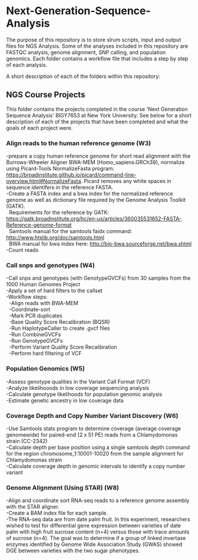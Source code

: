 # Next-Generation-Sequence-Analysis
The purpose of this repository is to store slrum scripts, input and output files for NGS Analysis. Some of the analyses included in this repository are FASTQC analysis, genome alignment, SNP calling, and population genomics. Each folder contains a workflow file that includes a step by step of each analysis. 

A short description of each of the folders within this repository:

## NGS Course Projects
This folder contains the projects completed in the course 'Next Generation Sequence Analysis' BIGY7653 at New York University. See below for a short description of each of the projects that have been completed and what the goals of each project were. 

         
### Align reads to the human reference genome (W3)
-prepare a copy human reference genome for short read alignment with the Burrows-Wheeler Aligner BWA-MEM (Homo_sapiens.GRCh38), normalize using  Picard-Tools NormalizeFasta program: https://broadinstitute.github.io/picard/command-line-overview.html#NormalizeFasta. Picard removes any white spaces in sequence identifers in the reference FASTA.<br> 
-Create a FASTA index and a bwa index for the normalized reference genome as well as dictionary file required by the Genome Analysis Toolkit (GATK).<br> 
  &nbsp; Requirements for the reference by GATK: https://gatk.broadinstitute.org/hc/en-us/articles/360035531652-FASTA-Reference-genome-format<br> 
  &nbsp; Samtools manual for the samtools faidx command: http://www.htslib.org/doc/samtools.html<br> 
  &nbsp; BWA manual for bwa index here: http://bio-bwa.sourceforge.net/bwa.shtml<br> 
-Count reads<br> 
 
### Call snps and genotypes (W4)
-Call snps and genotypes (with GenotypeGVCFs) from 30 samples from the 1000 Human Genomes Project<br> 
-Apply a set of hard filters to the callset<br> 
-Workflow steps:<br> 
  &nbsp; -Align reads with BWA-MEM<br> 
  &nbsp; -Coordinate-sort<br> 
  &nbsp; -Mark PCR duplicates<br> 
  &nbsp; -Base Quality Score Recalibration (BQSR)<br> 
  &nbsp; -Run HaplotypeCaller to create .gvcf files<br> 
  &nbsp; -Run CombineGVCFs<br> 
  &nbsp; -Run GenotypeGVCFs<br> 
  &nbsp; -Perform Variant Quality Score Recalibration<br> 
  &nbsp; -Perform hard filtering of VCF<br> 
  
  
### Population Genomics (W5)
-Assess genotype qualities in the Variant Call Format (VCF)<br> 
-Analyze likelihooods in low coverage sequencing analysis<br> 
-Calculate genotype likelihoods for population genomic analysis<br> 
-Estimate genetic ancestry in low coverage data<br> 

### Coverage Depth and Copy Number Variant Discovery (W6)
-Use Samtools stats program to determine coverage (average coverage genomewide) for paired-end (2 x 51 PE) reads from a Chlamydomonas strain (CC-2342)<br> 
-Calculate depth per base position using a single samtools depth command for the region chromosome_1:10001-10020 from the sample alignment for Chlamydomonas strain<br> 
-Calculate coverage depth in genomic intervals to identify a copy number variant <br> 



### Genome Alignment (Using STAR) (W8)
-Align and coordinate sort RNA-seq reads to a reference genome assembly with the STAR aligner. <br>
-Create a BAM index file for each sample.<br>
-The RNA-seq data are from date palm fruit. In this experiment, researchers wished to test for differential gene expression between varieties of date palm with high fruit sucrose content (n=4) versus those with trace amounts of sucrose (n=4). The goal was to determine if a group of linked invertase enzymes identified by Genome Wide Association Study (GWAS) showed DGE between varieties with the two sugar phenotypes.<br>
